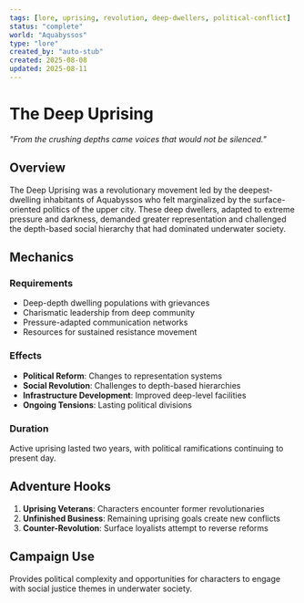 ```yaml
---
tags: [lore, uprising, revolution, deep-dwellers, political-conflict]
status: "complete"
world: "Aquabyssos"
type: "lore"
created_by: "auto-stub"
created: 2025-08-08
updated: 2025-08-11
---
```


# The Deep Uprising

*"From the crushing depths came voices that would not be silenced."*

## Overview
The Deep Uprising was a revolutionary movement led by the deepest-dwelling inhabitants of Aquabyssos who felt marginalized by the surface-oriented politics of the upper city. These deep dwellers, adapted to extreme pressure and darkness, demanded greater representation and challenged the depth-based social hierarchy that had dominated underwater society.

## Mechanics
### Requirements
- Deep-depth dwelling populations with grievances
- Charismatic leadership from deep community
- Pressure-adapted communication networks
- Resources for sustained resistance movement

### Effects
- **Political Reform**: Changes to representation systems
- **Social Revolution**: Challenges to depth-based hierarchies
- **Infrastructure Development**: Improved deep-level facilities
- **Ongoing Tensions**: Lasting political divisions

### Duration
Active uprising lasted two years, with political ramifications continuing to present day.

## Adventure Hooks
1. **Uprising Veterans**: Characters encounter former revolutionaries
2. **Unfinished Business**: Remaining uprising goals create new conflicts
3. **Counter-Revolution**: Surface loyalists attempt to reverse reforms

## Campaign Use
Provides political complexity and opportunities for characters to engage with social justice themes in underwater society.
